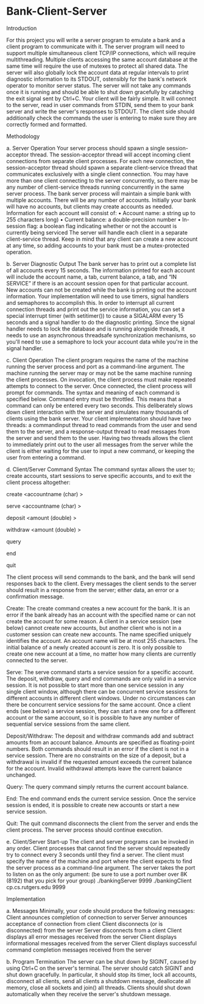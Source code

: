 # Bank-Client-Server
Introduction

For this project you will write a server program to emulate a bank and a client program to communicate
with it. The server program will need to support multiple simultaneous client TCP/IP connections,
which will require multithreading. Multiple clients accessing the same account database at the same
time will require the use of mutexes to protect all shared data. The server will also globally lock the
account data at regular intervals to print diagnostic information to its STDOUT, ostensibly for the
bank's network operator to monitor server status. The server will not take any commands once it is
running and should be able to shut down gracefully by cataching the exit signal sent by Ctrl+C.
Your client will be fairly simple. It will connect to the server, read in user commands from STDIN,
send them to your bank server and write the server's responses to STDOUT. The client side should
additionally check the commands the user is entering to make sure they are correctly formed and
formatted.

Methodology

a. Server Operation
Your server process should spawn a single session-acceptor thread. The session-acceptor thread will
accept incoming client connections from separate client processes. For each new connection, the
session-acceptor thread should spawn a separate client-service thread that communicates exclusively
with a single client connection. You may have more than one client connecting to the server
concurrently, so there may be any number of client-service threads running concurrently in the same
server process.
The bank server process will maintain a simple bank with multiple accounts. There will be any number
of accounts. Initially your bank will have no accounts, but clients may create accounts
as needed. Information for each account will consist of:
• Account name:
a string up to 255 characters long)
• Current balance:
a double-precision number
• In-session flag:
a boolean flag indicating whether or not the account is currently being serviced
The server will handle each client in a separate client-service thread. Keep in mind that any client
can create a new account at any time, so adding accounts to your bank must be a mutex-protected
operation.

b. Server Diagnostic Output
The bank server has to print out a complete list of all accounts every 15 seconds. The information
printed for each account will include the account name, a tab, current balance, a tab, and “IN
SERVICE” if there is an account session open for that particular account. New accounts can not be
created while the bank is printing out the account information. Your implementation will need to use
timers, signal handlers and semaphores to accomplish this.
In order to interrupt all current connection threads and print out the service information, you can set a
special interrupt timer (with setitimer()) to cause a SIGALARM every 15 seconds and a signal handler
to do the diagnostic printing. Since the signal handler needs to lock the database and is running
alongside threads, it needs to use an asynchronous threadsafe synchronization mechanisms, so you'll
need to use a semaphore to lock your account data while you're in the signal handler.

c. Client Operation
The client program requires the name of the machine running the server process and port as a
command-line argument. The machine running the server may or may not be the same machine running
the client processes. On invocation, the client process must make repeated attempts to connect to the
server. Once connected, the client process will prompt for commands. The syntax and meaning of each
command is specified below.
Command entry must be throttled. This means that a command can only be entered every two seconds. This deliberately slows down client interaction with the server and simulates many thousands
of clients using the bank server. Your client implementation should have two threads: a commandinput thread to read commands from the user and send them to the server, and a response-output
thread to read messages from the server and send them to the user. Having two threads allows the client
to immediately print out to the user all messages from the server while the client is either waiting for
the user to input a new command, or keeping the user from entering a command.

d. Client/Server Command Syntax
The command syntax allows the user to; create accounts, start sessions to serve specific accounts,
and to exit the client process altogether:

create <accountname (char) >

serve <accountname (char) >

deposit <amount (double) >

withdraw <amount (double) >

query

end

quit

The client process will send commands to the bank, and the bank will send responses back to the
client. Every messages the client sends to the server should result in a response from the server; either
data, an error or a confirmation message.

Create:
The create command creates a new account for the bank. It is an error if the bank already has an
account with the specified name or can not create the account for some reason. A client in a service
session (see below) cannot create new accounts, but another client who is not in a customer session can
create new accounts. The name specified uniquely identifies the account. An account name will be at
most 255 characters. The initial balance of a newly created account is zero. It is only possible
to create one new account at a time, no matter how many clients are currently connected to the
server.

Serve:
The serve command starts a service session for a specific account. The deposit, withdraw,
query and end commands are only valid in a service session. It is not possible to start more
than one service session in any single client window, although there can be concurrent service
sessions for different accounts in different client windows. Under no circumstances can there be
concurrent service sessions for the same account. Once a client ends (see below) a service session, they
can start a new one for a different account or the same account, so it is possible to have any number of
sequential service sessions from the same client.

Deposit/Withdraw:
The deposit and withdraw commands add and subtract amounts from an account balance.
Amounts are specified as floating-point numbers. Both commands should result in an error if the client
is not in a service session. There are no constraints on the size of a deposit, but a withdrawal is invalid
if the requested amount exceeds the current balance for the account. Invalid withdrawal attempts
leave the current balance unchanged.

Query:
The query command simply returns the current account balance.

End:
The end command ends the current service session. Once the service session is ended, it is possible
to create new accounts or start a new service session.

Quit:
The quit command disconnects the client from the server and ends the client process. The server
process should continue execution.

e. Client/Server Start-up
The client and server programs can be invoked in any order. Client processes that cannot find the
server should repeatedly try to connect every 3 seconds until they find a server. The client must specify
the name of the machine and port where the client expects to find the server process as a command-line
argument. The server takes the port to listen on as the only argument:
(be sure to use a port number over 8K (8192) that you pick for your group)
./bankingServer 9999
./bankingClient cp.cs.rutgers.edu 9999

Implementation

a. Messages
Minimally, your code should produce the following messages:
Client announces completion of connection to server
Server announces acceptance of connection from client
Client disconnects (or is disconnected) from the server
Server disconnects from a client
Client displays all error messages received from the server
Client displays informational messages received from the server
Client displays successful command completion messages received from the server

b. Program Termination
The server can be shut down by SIGINT, caused by using Ctrl+C on the server's terminal.
The server should catch SIGINT and shut down gracefully. In particular, it should stop its timer, lock
all accounts, disconnect all clients, send all clients a shutdown message, deallocate all memory, close
all sockets and join() all threads.
Clients should shut down automatically when they receive the server's shutdown message.
